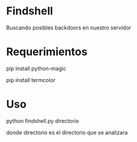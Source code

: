# Findshell
Buscando posibles backdoors en nuestro servidor

# Requerimientos
pip install python-magic

pip install termcolor

# Uso
python findshell.py directorio

donde directorio es el directorio que se analizara
